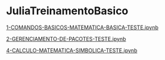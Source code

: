 # JuliaTreinamentoBasico

[1-COMANDOS-BASICOS-MATEMATICA-BASICA-TESTE.ipynb](1-COMANDOS-BASICOS-MATEMATICA-BASICA-TESTE.ipynb)

[2-GERENCIAMENTO-DE-PACOTES-TESTE.ipynb](2-GERENCIAMENTO-DE-PACOTES-TESTE.ipynb)

[4-CALCULO-MATEMATICA-SIMBOLICA-TESTE.ipynb](4-CALCULO-MATEMATICA-SIMBOLICA-TESTE.ipynb)

